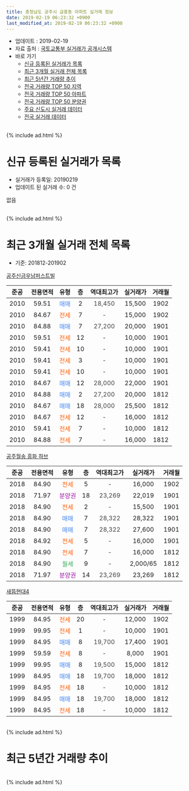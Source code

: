 ```yaml
---
title: 충청남도 공주시 금흥동 아파트 실거래 정보
date: 2019-02-19 06:23:32 +0900
last_modified_at: 2019-02-19 06:23:32 +0900
---
```


* 업데이트 : 2019-02-19
* 자료 출처 : [국토교통부 실거래가 공개시스템](http://rt.molit.go.kr)
* 바로 가기
    * [신규 등록된 실거래가 목록](#신규-등록된-실거래가-목록)
    * [최근 3개월 실거래 전체 목록](#최근-3개월-실거래-전체-목록)
    * [최근 5년간 거래량 추이](#최근-5년간-거래량-추이)
    * [전국 거래량 TOP 50 지역](https://ayogom.github.io/apt-trade-info/최근-3개월-전국에서-가장-거래가-많이-발생한-지역)
    * [전국 거래량 TOP 50 아파트](https://ayogom.github.io/apt-trade-info/최근-3개월-전국에서-가장-거래가-많이-발생한-아파트)
    * [전국 거래량 TOP 50 분양권](https://ayogom.github.io/apt-trade-info/최근-3개월-전국에서-가장-거래가-많이-발생한-분양권)
    * [주요 신도시 실거래 데이터](https://ayogom.github.io/apt-trade-info/주요-신도시)
    * [전국 실거래 데이터](https://ayogom.github.io/apt-trade-info/전국)
<br>
{% include ad.html %}
<br>

# 신규 등록된 실거래가 목록
* 실거래가 등록일: 20190219
* 업데이트 된 실거래 수: 0 건

없음

<br>
{% include ad.html %}
<br>

# 최근 3개월 실거래 전체 목록
* 기준: 201812-201902


[공주신금우남퍼스트빌](https://search.naver.com/search.naver?query=%EC%B6%A9%EC%B2%AD%EB%82%A8%EB%8F%84+%EA%B3%B5%EC%A3%BC%EC%8B%9C+%EA%B8%88%ED%9D%A5%EB%8F%99+%EA%B3%B5%EC%A3%BC%EC%8B%A0%EA%B8%88%EC%9A%B0%EB%82%A8%ED%8D%BC%EC%8A%A4%ED%8A%B8%EB%B9%8C)

|준공|전용면적|유형|층|역대최고가|실거래가|거래월|
|:---:|:---:|:---:|:---:|:---:|:---:|:---:|
|2010|59.51|<span style="color:#4285f3">매매</span>|2|<span style="color:#444444">18,450</span>|15,500|1902|
|2010|84.67|<span style="color:#ff5a00">전세</span>|7|<span style="color:#444444">-</span>|15,000|1902|
|2010|84.88|<span style="color:#4285f3">매매</span>|7|<span style="color:#444444">27,200</span>|20,000|1901|
|2010|59.51|<span style="color:#ff5a00">전세</span>|12|<span style="color:#444444">-</span>|10,000|1901|
|2010|59.41|<span style="color:#ff5a00">전세</span>|10|<span style="color:#444444">-</span>|10,000|1901|
|2010|59.41|<span style="color:#ff5a00">전세</span>|3|<span style="color:#444444">-</span>|10,000|1901|
|2010|59.41|<span style="color:#ff5a00">전세</span>|10|<span style="color:#444444">-</span>|10,000|1901|
|2010|84.67|<span style="color:#4285f3">매매</span>|12|<span style="color:#444444">28,000</span>|22,000|1901|
|2010|84.88|<span style="color:#4285f3">매매</span>|2|<span style="color:#444444">27,200</span>|20,000|1812|
|2010|84.67|<span style="color:#4285f3">매매</span>|18|<span style="color:#444444">28,000</span>|25,500|1812|
|2010|84.67|<span style="color:#ff5a00">전세</span>|12|<span style="color:#444444">-</span>|16,000|1812|
|2010|59.41|<span style="color:#ff5a00">전세</span>|7|<span style="color:#444444">-</span>|10,000|1812|
|2010|84.88|<span style="color:#ff5a00">전세</span>|7|<span style="color:#444444">-</span>|16,000|1812|

[공주월송 흥화 하브](https://search.naver.com/search.naver?query=%EC%B6%A9%EC%B2%AD%EB%82%A8%EB%8F%84+%EA%B3%B5%EC%A3%BC%EC%8B%9C+%EA%B8%88%ED%9D%A5%EB%8F%99+%EA%B3%B5%EC%A3%BC%EC%9B%94%EC%86%A1+%ED%9D%A5%ED%99%94+%ED%95%98%EB%B8%8C)

|준공|전용면적|유형|층|역대최고가|실거래가|거래월|
|:---:|:---:|:---:|:---:|:---:|:---:|:---:|
|2018|84.90|<span style="color:#ff5a00">전세</span>|5|<span style="color:#444444">-</span>|16,000|1902|
|2018|71.97|<span style="color:#9C11A5">분양권</span>|18|<span style="color:#444444">23,269</span>|22,019|1901|
|2018|84.90|<span style="color:#ff5a00">전세</span>|2|<span style="color:#444444">-</span>|15,500|1901|
|2018|84.90|<span style="color:#4285f3">매매</span>|7|<span style="color:#444444">28,322</span>|28,322|1901|
|2018|84.90|<span style="color:#4285f3">매매</span>|7|<span style="color:#444444">28,322</span>|27,600|1901|
|2018|84.92|<span style="color:#ff5a00">전세</span>|5|<span style="color:#444444">-</span>|16,000|1901|
|2018|84.90|<span style="color:#ff5a00">전세</span>|7|<span style="color:#444444">-</span>|16,000|1812|
|2018|84.90|<span style="color:#34a853">월세</span>|9|<span style="color:#444444">-</span>|2,000/65|1812|
|2018|71.97|<span style="color:#9C11A5">분양권</span>|14|<span style="color:#444444">23,269</span>|23,269|1812|

[새뜸현대4](https://search.naver.com/search.naver?query=%EC%B6%A9%EC%B2%AD%EB%82%A8%EB%8F%84+%EA%B3%B5%EC%A3%BC%EC%8B%9C+%EA%B8%88%ED%9D%A5%EB%8F%99+%EC%83%88%EB%9C%B8%ED%98%84%EB%8C%804)

|준공|전용면적|유형|층|역대최고가|실거래가|거래월|
|:---:|:---:|:---:|:---:|:---:|:---:|:---:|
|1999|84.95|<span style="color:#ff5a00">전세</span>|20|<span style="color:#444444">-</span>|12,000|1902|
|1999|99.95|<span style="color:#ff5a00">전세</span>|1|<span style="color:#444444">-</span>|10,000|1901|
|1999|84.95|<span style="color:#4285f3">매매</span>|8|<span style="color:#444444">19,700</span>|17,400|1901|
|1999|59.59|<span style="color:#ff5a00">전세</span>|8|<span style="color:#444444">-</span>|8,000|1901|
|1999|99.95|<span style="color:#4285f3">매매</span>|8|<span style="color:#444444">19,500</span>|15,000|1812|
|1999|84.95|<span style="color:#4285f3">매매</span>|18|<span style="color:#444444">19,700</span>|18,000|1812|
|1999|84.95|<span style="color:#ff5a00">전세</span>|18|<span style="color:#444444">-</span>|10,000|1812|
|1999|84.95|<span style="color:#4285f3">매매</span>|18|<span style="color:#444444">19,700</span>|18,000|1812|
|1999|84.95|<span style="color:#ff5a00">전세</span>|18|<span style="color:#444444">-</span>|10,000|1812|


<br>
{% include ad.html %}
<br>

# 최근 5년간 거래량 추이


<div style="width:100%;">
    <canvas id="deal_progress" height="200"></canvas>
</div>

<script>
new Chart(document.getElementById("deal_progress"), {
    type: 'line',
    data: {
        labels: ['201402','201403','201404','201405','201406','201407','201408','201409','201410','201411','201412','201501','201502','201503','201504','201505','201506','201507','201508','201509','201510','201511','201512','201601','201602','201603','201604','201605','201606','201607','201608','201609','201610','201611','201612','201701','201702','201703','201704','201705','201706','201707','201708','201709','201710','201711','201712','201801','201802','201803','201804','201805','201806','201807','201808','201809','201810','201811','201812','201901','201902'],
        datasets: [{
            label: '매매',
            pointRadius: 1,
            data: [5, 11, 4, 3, 9, 4, 5, 12, 4, 8, 4, 3, 1, 6, 4, 8, 8, 4, 4, 5, 5, 26, 4, 6, 10, 6, 6, 4, 7, 5, 7, 9, 16, 8, 6, 3, 4, 10, 6, 3, 3, 3, 8, 5, 6, 3, 9, 5, 9, 4, 6, 7, 3, 7, 11, 10, 10, 5, 6, 6, 1],
            borderColor: "rgba(255, 201, 14, 1)",
            backgroundColor: "rgba(255, 201, 14, 0.5)",
            fill: false,
            lineTension: 0
        },{
            label: '전월세',
            pointRadius: 1,
            data: [3, 3, 0, 4, 5, 1, 2, 4, 2, 3, 12, 4, 4, 4, 3, 3, 1, 1, 5, 2, 2, 2, 10, 3, 7, 3, 2, 2, 0, 1, 0, 2, 2, 2, 4, 0, 0, 4, 5, 5, 2, 3, 4, 7, 1, 2, 3, 7, 2, 1, 2, 6, 1, 6, 8, 5, 8, 7, 7, 8, 3],
            borderColor: "rgba(0, 141, 185, 1)",
            backgroundColor: "rgba(0, 141, 185, 0.5)",
            fill: false,
            lineTension: 0
        }
        ]
    },
    options: {
        responsive: true,
        title: {
            display: false
        },
        tooltips: {
            mode: 'index',
            intersect: false
        },
        hover: {
            mode: 'nearest',
            intersect: true
        },
        scales: {
            xAxes: [{
                display: true,
                scaleLabel: {
                    display: true,
                    labelString: '년/월'
                }
            }],
            yAxes: [{
                display: true,
                ticks: {
                    suggestedMin: 0,
                },
                scaleLabel: {
                    display: true,
                    labelString: '실거래 수'
                }
            }]
        }
    }
});

</script>


<br>
{% include ad.html %}
<br>

